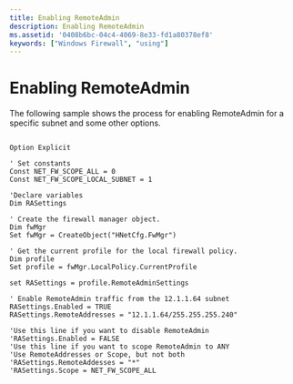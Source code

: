 ```yaml
---
title: Enabling RemoteAdmin
description: Enabling RemoteAdmin
ms.assetid: '0408b6bc-04c4-4069-8e33-fd1a80378ef8'
keywords: ["Windows Firewall", "using"]
---
```


# Enabling RemoteAdmin

The following sample shows the process for enabling RemoteAdmin for a specific subnet and some other options.


```VB

Option Explicit

' Set constants
Const NET_FW_SCOPE_ALL = 0
Const NET_FW_SCOPE_LOCAL_SUBNET = 1

'Declare variables
Dim RASettings

' Create the firewall manager object.
Dim fwMgr
Set fwMgr = CreateObject("HNetCfg.FwMgr")

' Get the current profile for the local firewall policy.
Dim profile
Set profile = fwMgr.LocalPolicy.CurrentProfile

set RASettings = profile.RemoteAdminSettings

' Enable RemoteAdmin traffic from the 12.1.1.64 subnet
RASettings.Enabled = TRUE
RASettings.RemoteAddresses = "12.1.1.64/255.255.255.240"

'Use this line if you want to disable RemoteAdmin
'RASettings.Enabled = FALSE
'Use this line if you want to scope RemoteAdmin to ANY
'Use RemoteAddresses or Scope, but not both
'RASettings.RemoteAddesses = "*"
'RASettings.Scope = NET_FW_SCOPE_ALL


```



 

 




